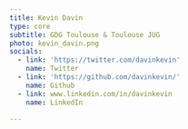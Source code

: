 ```yaml
---
title: Kevin Davin
type: core
subtitle: GDG Toulouse & Toulouse JUG
photo: kevin_davin.png
socials:
  - link: 'https://twitter.com/davinkevin'
    name: Twitter
  - link: 'https://github.com/davinkevin/'
    name: Github
  - link: www.linkedin.com/in/davinkevin
    name: LinkedIn

---
```


